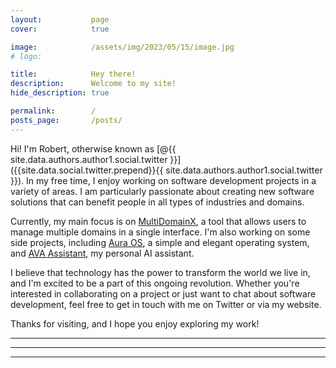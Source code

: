 ```yaml
---
layout:           page
cover:            true

image:            /assets/img/2023/05/15/image.jpg
# logo:

title:            Hey there!
description:      Welcome to my site!
hide_description: true

permalink:        /
posts_page:       /posts/
---
```


Hi! I'm Robert, otherwise known as [@{{ site.data.authors.author1.social.twitter }}]({{site.data.social.twitter.prepend}}{{ site.data.authors.author1.social.twitter }}). In my free time, I enjoy working on software development projects in a variety of areas. I am particularly passionate about creating new software solutions that can benefit people in all types of industries and domains.

Currently, my main focus is on [MultiDomainX](https://ryvor.github.io/tag-multidomainx/), a tool that allows users to manage multiple domains in a single interface. I'm also working on some side projects, including [Aura OS](https://ryvor.github.io/tag-auraos), a simple and elegant operating system, and [AVA Assistant](https://ryvor.github.io/tag-AVA), my personal AI assistant.

I believe that technology has the power to transform the world we live in, and I'm excited to be a part of this ongoing revolution. Whether you're interested in collaborating on a project or just want to chat about software development, feel free to get in touch with me on Twitter or via my website.

Thanks for visiting, and I hope you enjoy exploring my work!

***

<!--posts-->

***

<!--projects-->

***